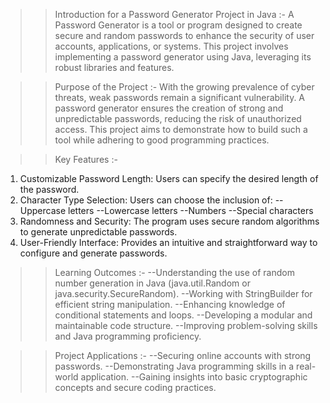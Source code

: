>>Introduction for a Password Generator Project in Java :-
A Password Generator is a tool or program designed to create secure and random passwords to enhance the security of user accounts, applications, or systems. This project involves implementing a password generator using Java, leveraging its robust libraries and features.

>>Purpose of the Project :-
With the growing prevalence of cyber threats, weak passwords remain a significant vulnerability. A password generator ensures the creation of strong and unpredictable passwords, reducing the risk of unauthorized access. This project aims to demonstrate how to build such a tool while adhering to good programming practices.

>>Key Features :-
1) Customizable Password Length: Users can specify the desired length of the password.
2) Character Type Selection: Users can choose the inclusion of:
   --Uppercase letters
   --Lowercase letters
   --Numbers
   --Special characters
3) Randomness and Security: The program uses secure random algorithms to generate unpredictable passwords.
4) User-Friendly Interface: Provides an intuitive and straightforward way to configure and generate passwords.

>>Learning Outcomes :-
--Understanding the use of random number generation in Java (java.util.Random or java.security.SecureRandom).
--Working with StringBuilder for efficient string manipulation.
--Enhancing knowledge of conditional statements and loops.
--Developing a modular and maintainable code structure.
--Improving problem-solving skills and Java programming proficiency.

>>Project Applications :-
--Securing online accounts with strong passwords.
--Demonstrating Java programming skills in a real-world application.
--Gaining insights into basic cryptographic concepts and secure coding practices.
